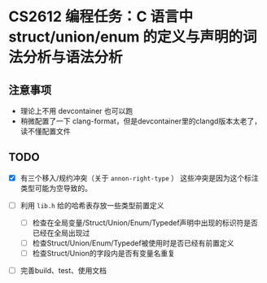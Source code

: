 # CS2612 编程任务：C 语言中 struct/union/enum 的定义与声明的词法分析与语法分析

## 注意事项

- 理论上不用 devcontainer 也可以跑
- 稍微配置了一下 clang-format，但是devcontainer里的clangd版本太老了，读不懂配置文件

## TODO

- [x] 有三个移入/规约冲突（关于 `annon-right-type` ） 这些冲突是因为这个标注类型可能为空导致的。
- [ ] 利用 `lib.h` 给的哈希表存放一些类型前置定义
  - [ ] 检查在全局变量/Struct/Union/Enum/Typedef声明中出现的标识符是否已经在全局出现过
  - [ ] 检查Struct/Union/Enum/Typedef被使用时是否已经有前置定义
  - [ ] 检查Struct/Union的字段内是否有变量名重复
- [ ] 完善build、test、使用文档


